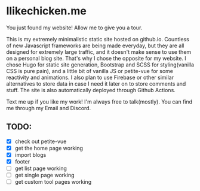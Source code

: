 # Ilikechicken.me

You just found my website! Allow me to give you a tour.


This is my extremely minimalistic static site hosted on github.io.
Countless of new Javascript frameworks are being made everyday, but they are all designed for extremely large traffic, and it doesn't make sense to use them on a personal blog site.
That's why I chose the opposite for my website.
I chose Hugo for static site generation, Bootstrap and SCSS for styling(vanilla CSS is pure pain), and a little bit of vanilla JS or petite-vue for some reactivity and animations.
I also plan to use Firebase or other similar alternatives to store data in case I need it later on to store comments and stuff.
The site is also automatically deployed through Github Actions.


Text me up if you like my work! I'm always free to talk(mostly). You can find me through my Email and Discord. 

## TODO:
- [x] check out petite-vue
- [x] get the home page working
- [x] import blogs
- [x] footer
- [ ] get list page working
- [ ] get single page working
- [ ] get custom tool pages working